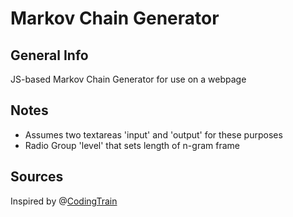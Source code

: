 # Markov Chain Generator

## General Info
JS-based Markov Chain Generator for use on a webpage

## Notes
* Assumes two textareas 'input' and 'output' for these purposes
* Radio Group 'level' that sets length of n-gram frame

## Sources
Inspired by @[CodingTrain](https://github.com/CodingTrain)

